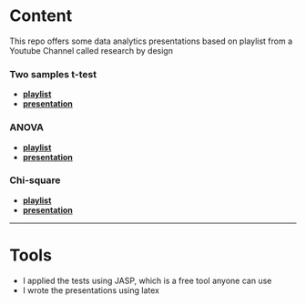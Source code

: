 # Content
This repo offers some data analytics presentations based on playlist from a Youtube Channel called research by design

### Two samples t-test
- **[playlist](https://www.youtube.com/playlist?list=PLVI_iGT5ZuRnR6D2M8hhIBcsJn4Dq6jkn)**
- **[presentation](t-test/independent.pdf)**

### ANOVA
- **[playlist](https://youtube.com/playlist?list=PLVI_iGT5ZuRk55pvafg5QDQtQrxs7IHx8)**
- **[presentation](ANOVA/wicked_witch.pdf)**

### Chi-square
- **[playlist](https://www.youtube.com/playlist?list=PLVI_iGT5ZuRmr2GuaQU3zDfysDFnoVtxe)**
- **[presentation](chi-square/builiding%20permits.pdf)**

---

# Tools
- I applied the tests using JASP, which is a free tool anyone can use
- I wrote the presentations using latex